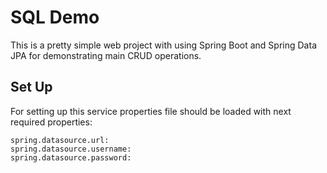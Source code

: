 # SQL Demo
This is a pretty simple web project with using Spring Boot and Spring Data JPA for demonstrating main CRUD operations.

## Set Up
For setting up this service properties file should be loaded with next required properties:
```
spring.datasource.url:
spring.datasource.username:
spring.datasource.password:
```
